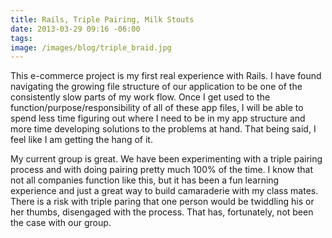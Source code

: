 ```yaml
---
title: Rails, Triple Pairing, Milk Stouts
date: 2013-03-29 09:16 -06:00
tags:
image: /images/blog/triple_braid.jpg
---
```


This e-commerce project is my first real experience with Rails.  I have found navigating the growing file structure of our application to be one of the consistently slow parts of my work flow.  Once I get used to the function/purpose/responsibility of all of these app files, I will be able to spend less time figuring out where I need to be in my app structure and more time developing solutions to the problems at hand.  That being said, I feel like I am getting the hang of it.

My current group is great.  We have been experimenting with a triple pairing process and with doing pairing pretty much 100% of the time.  I know that not all companies function like this, but it has been a fun learning experience and just a great way to build camaraderie with my class mates.  There is a risk with triple paring that one person would be twiddling his or her thumbs, disengaged with the process.  That has, fortunately, not been the case with our group.  

